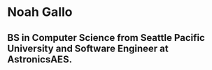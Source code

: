 # Noah Gallo
## BS in Computer Science from Seattle Pacific University and Software Engineer at AstronicsAES. 

